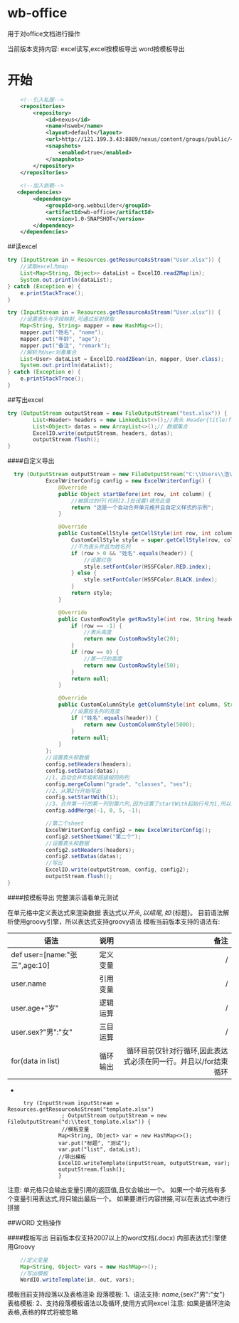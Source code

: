 # wb-office
用于对office文档进行操作

当前版本支持内容:
excel读写,excel按模板导出
word按模板导出

# 开始
```xml
    <!--引入私服-->
    <repositories>
        <repository>
            <id>nexus</id>
            <name>hsweb</name>
            <layout>default</layout>
            <url>http://121.199.3.43:8889/nexus/content/groups/public/</url>
            <snapshots>
                <enabled>true</enabled>
            </snapshots>
        </repository>
    </repositories>
    
    <!--加入依赖-->
   <dependencies>
        <dependency>
            <groupId>org.webbuilder</groupId>
            <artifactId>wb-office</artifactId>
            <version>1.0-SNAPSHOT</version>
        </dependency>
    </dependencies>
```
##读excel
```java
try (InputStream in = Resources.getResourceAsStream("User.xlsx")) {
    //读取excel为map
    List<Map<String, Object>> dataList = ExcelIO.read2Map(in);
    System.out.println(dataList);
} catch (Exception e) {
    e.printStackTrace();
}
```

```java
try (InputStream in = Resources.getResourceAsStream("User.xlsx")) {
    //设置表头与字段映射,可通过反射获取
    Map<String, String> mapper = new HashMap<>();
    mapper.put("姓名", "name");
    mapper.put("年龄", "age");
    mapper.put("备注", "remark");
    //解析为User对象集合
    List<User> dataList = ExcelIO.read2Bean(in, mapper, User.class);
    System.out.println(dataList);
} catch (Exception e) {
    e.printStackTrace();
}
```
##写出excel
```java
try (OutputStream outputStream = new FileOutputStream("test.xlsx")) {
        List<Header> headers = new LinkedList<>();//表头 Header{title:field}
        List<Object> datas = new ArrayList<>();// 数据集合
        ExcelIO.write(outputStream, headers, datas);
        outputStream.flush();
}
```

####自定义导出
```java
  try (OutputStream outputStream = new FileOutputStream("C:\\Users\\浩\\Desktop\\test_2.xlsx")) {
            ExcelWriterConfig config = new ExcelWriterConfig() {
                @Override
                public Object startBefore(int row, int column) {
                    //被跳过的行(代码[2、]处设置)填充此值
                    return "这是一个自动合并单元格并且自定义样式的示例";
                }

                @Override
                public CustomCellStyle getCellStyle(int row, int column, String header, Object value) {
                    CustomCellStyle style = super.getCellStyle(row, column, header, value);
                    //不为表头并且为姓名列
                    if (row > 0 && "姓名".equals(header)) {
                        //设置红色
                        style.setFontColor(HSSFColor.RED.index);
                    } else {
                        style.setFontColor(HSSFColor.BLACK.index);
                    }
                    return style;
                }

                @Override
                public CustomRowStyle getRowStyle(int row, String header) {
                    if (row == -1) {
                        //表头高度
                        return new CustomRowStyle(20);
                    }
                    if (row == 0) {
                        //第一行的高度
                        return new CustomRowStyle(50);
                    }
                    return null;
                }

                @Override
                public CustomColumnStyle getColumnStyle(int column, String header) {
                    //设置姓名列的宽度
                    if ("姓名".equals(header)) {
                        return new CustomColumnStyle(5000);
                    }
                    return null;
                }
            };
            //设置表头和数据
            config.setHeaders(headers);
            config.setDatas(datas);
            //1、自动合并年级和班级相同的列
            config.mergeColumn("grade", "classes", "sex");
            //2、从第2行开始写出
            config.setStartWith(1);
            //3、合并第一行的第一列到第六列,因为设置了startWith起始行号为1,所以第一列为-1
            config.addMerge(-1, 0, 5, -1);

            //第二个sheet
            ExcelWriterConfig config2 = new ExcelWriterConfig();
            config2.setSheetName("第二个");
            //设置表头和数据
            config2.setHeaders(headers);
            config2.setDatas(datas);
            //写出
            ExcelIO.write(outputStream, config, config2);
            outputStream.flush();
}
```

####按模板导出
完整演示请看单元测试

在单元格中定义表达式来渲染数据
表达式以${开头,以}结尾,如:${标题}。
目前语法解析使用groovy引擎，所以表达式支持groovy语法
模板当前版本支持的语法有:

|             语法              |             说明                        | 备注                      |
| ------------------------------|:--------------------------------------:| -------------------------:|
| def user=[name:"张三",age:10] |              定义变量                    |          /              |
| user.name                     |              引用变量                    |     /            |
| user.age+"岁"                 | 逻辑运算                                 |        /             |
| user.sex?"男":"女"            |  三目运算                                |     /     |
| for(data in list)            |   循环输出                                |   循环目前仅针对行循环,因此表达式必须在同一行。并且以/for结束循环      |
-
```
     try (InputStream inputStream = Resources.getResourceAsStream("template.xlsx")
                 ; OutputStream outputStream = new FileOutputStream("d:\\test_template.xlsx")) {
                 //模板变量
                Map<String, Object> var = new HashMap<>();
                var.put("标题", "测试");
                var.put("list", dataList);
                //导出模板
                ExcelIO.writeTemplate(inputStream, outputStream, var);
                outputStream.flush();
                }
```
注意: 单元格只会输出变量引用的返回值,且仅会输出一个。
如果一个单元格有多个变量引用表达式,将只输出最后一个。
如果要进行内容拼接,可以在表达式中进行拼接


##WORD 文档操作

####模板写出
目前版本仅支持2007以上的word文档(.docx)
内部表达式引擎使用Groovy
```java
    //定义变量
    Map<String, Object> vars = new HashMap<>();
    //写出模板
    WordIO.writeTemplate(in, out, vars);
```
模板目前支持段落以及表格渲染
段落模板:
1、语法支持: ${name},${sex?"男":"女"}
表格模板:
2、支持段落模板语法以及循环,使用方式同excel
注意: 如果是循环渲染表格,表格的样式将被忽略